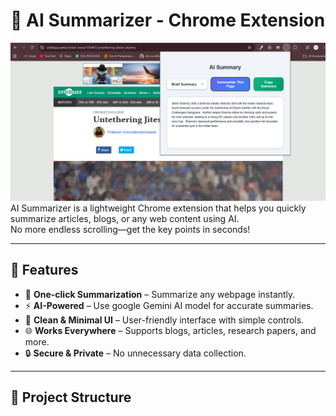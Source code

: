 # 🧠 AI Summarizer - Chrome Extension
![AI Summarizer Extension](https://raw.githubusercontent.com/thakordixit567/ai-summerizer/refs/heads/master/Screenshot%202025-09-01%20131934.png)
AI Summarizer is a lightweight Chrome extension that helps you quickly summarize articles, blogs, or any web content using AI.  
No more endless scrolling—get the key points in seconds!

---

## 🚀 Features
- 📑 **One-click Summarization** – Summarize any webpage instantly.  
- ⚡ **AI-Powered** – Use google Gemini AI model for accurate summaries.  
- 🎨 **Clean & Minimal UI** – User-friendly interface with simple controls.  
- 🌐 **Works Everywhere** – Supports blogs, articles, research papers, and more.  
- 🔒 **Secure & Private** – No unnecessary data collection.  

---

## 📂 Project Structure
